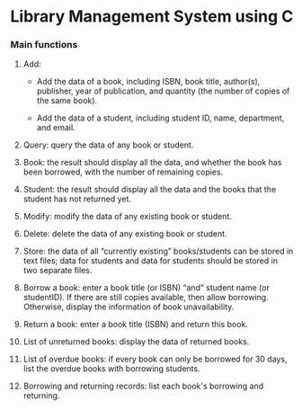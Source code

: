 # Library Management System using C
### Main functions				
  1. Add:
      - Add the data of a book, including ISBN, book title, author(s), publisher, year of publication, and quantity (the number of copies of the same book).
 								
      - Add the data of a student, including student ID, name, department, and email.

  2. Query: query the data of any book or student.
 							
  3. Book: the result should display all the data, and whether the book has been borrowed, with the number of remaining copies.
 								
  4. Student: the result should display all the data and the books that the student has not returned yet.
 								
  5. Modify: modify the data of any existing book or student.
 						
  6. Delete: delete the data of any existing book or student.
 						
  7. Store: the data of all “currently existing” books/students can be stored in text files; data for students and data for students should be stored in two separate files.
 						
  8. Borrow a book: enter a book title (or ISBN) “and” student name (or studentID). If there are still copies available, then allow borrowing. Otherwise, display the information of book unavailability.
 						
  9. Return a book: enter a book title (ISBN) and return this book.
 						
  10. List of unreturned books: display the data of returned books.
 						
  11. List of overdue books: if every book can only be borrowed for 30 days, list the overdue books with borrowing students.
 						
  12. Borrowing and returning records: list each book's borrowing and returning.
 			
